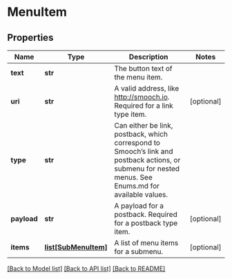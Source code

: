 # MenuItem

## Properties
Name | Type | Description | Notes
------------ | ------------- | ------------- | -------------
**text** | **str** | The button text of the menu item. | 
**uri** | **str** | A valid address, like http://smooch.io. Required for a link type item. | [optional] 
**type** | **str** | Can either be link, postback, which correspond to Smooch’s link and postback actions, or submenu for nested menus. See Enums.md for available values. | 
**payload** | **str** | A payload for a postback. Required for a postback type item. | [optional] 
**items** | [**list[SubMenuItem]**](SubMenuItem.md) | A list of menu items for a submenu. | [optional] 

[[Back to Model list]](../README.md#documentation-for-models) [[Back to API list]](../README.md#documentation-for-api-endpoints) [[Back to README]](../README.md)


